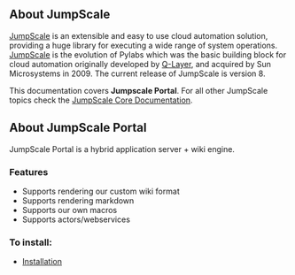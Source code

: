 ## About JumpScale

[JumpScale](http://www.jumpscale.com/) is an extensible and easy to use cloud automation solution, providing a huge library for executing a wide range of system operations. [JumpScale](http://www.jumpscale.com/) is the evolution of Pylabs which was the basic building block for cloud automation originally developed by [Q-Layer](http://incubaid.com/successes/Q-Layer/), and acquired by Sun Microsystems in 2009. The current release of JumpScale is version 8.

This documentation covers **Jumpscale Portal**. For all other JumpScale topics check the [JumpScale Core Documentation](https://www.gitbook.com/book/gig/jumpscale-core8/details).


## About JumpScale Portal

JumpScale Portal is a hybrid application server + wiki engine.


### Features

* Supports rendering our custom wiki format
* Supports rendering markdown
* Supports our own macros
* Supports actors/webservices


### To install:

* [Installation](GettingStarted/Installation.md)